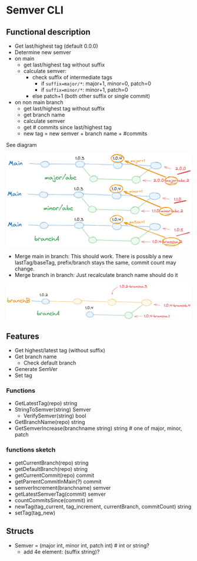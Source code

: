 
# Semver CLI

## Functional description

- Get last/highest tag (default 0.0.0)
- Determine new semver
- on main
  - get last/highest tag without suffix
  - calculate semver:
    - check suffix of intermediate tags
      - if `suffix=major/*`: major+1, minor=0, patch=0
      - if `suffix=minor/*`: minor+1, patch=0
    - else patch+1 (both other suffix or single commit)
- on non main branch
  - get last/highest tag without suffix
  - get branch name
  - calculate semver
  - get # commits since last/highest tag
  - new tag = new semver + branch name + #commits

See diagram 

![design](design.png)

- Merge main in branch:
  This should work. There is possibly a new lastTag/baseTag, prefix/branch stays the same, commit count may change.
- Merge branch in branch:
  Just recalculate branch name should do it

![branch-in-branch](branch-in-branch.png)

## Features

- Get highest/latest tag
  (without suffix)
- Get branch name
  - Check default branch
- Generate SemVer
- Set tag

### Functions

- GetLatestTag(repo) string
- StringToSemver(string) Semver
  - VerifySemver(string) bool
- GetBranchName(repo) string
- GetSemverIncrease(branchname string) string # one of major, minor, patch

### functions sketch

- getCurrentBranch(repo) string
- getDefaultBranch(repo) string
- getCurrentCommit(repo) commit
- getParrentCommitInMain(?) commit
- semverIncrement(branchname) semver
- getLatestSemverTag(commit) semver
- countCommitsSince(commit) int
- newTag(tag_current, tag_increment, currentBranch, commitCount) string
- setTag(tag_new)

## Structs

- Semver = (major int, minor int, patch int) # int or string?
  - add 4e element: (suffix string)?




